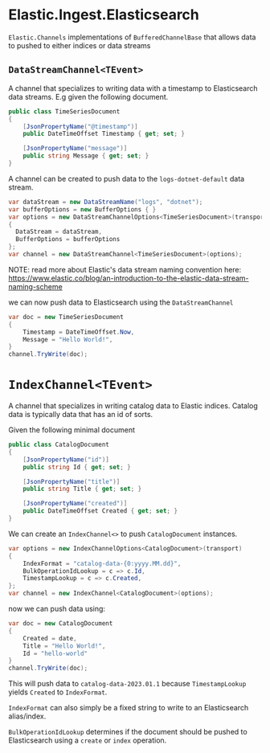 # Elastic.Ingest.Elasticsearch

`Elastic.Channels` implementations of `BufferedChannelBase` that allows data to pushed to either indices or data streams


## `DataStreamChannel<TEvent>`

A channel that specializes to writing data with a timestamp to Elasticsearch data streams. E.g given the following document. 

```csharp
public class TimeSeriesDocument
{
    [JsonPropertyName("@timestamp")]
    public DateTimeOffset Timestamp { get; set; }

    [JsonPropertyName("message")]
    public string Message { get; set; }
}

```

A channel can be created to push data to the `logs-dotnet-default` data stream.

```csharp
var dataStream = new DataStreamName("logs", "dotnet");
var bufferOptions = new BufferOptions { }
var options = new DataStreamChannelOptions<TimeSeriesDocument>(transport)
{
  DataStream = dataStream,
  BufferOptions = bufferOptions
};
var channel = new DataStreamChannel<TimeSeriesDocument>(options);
```

NOTE: read more about Elastic's data stream naming convention here:
https://www.elastic.co/blog/an-introduction-to-the-elastic-data-stream-naming-scheme

we can now push data to Elasticsearch using the `DataStreamChannel`
```csharp
var doc = new TimeSeriesDocument 
{ 
    Timestamp = DateTimeOffset.Now, 
    Message = "Hello World!", 
}
channel.TryWrite(doc);
```

# `IndexChannel<TEvent>`

A channel that specializes in writing catalog data to Elastic indices. 
Catalog data is typically data that has an id of sorts.

Given the following minimal document

```csharp
public class CatalogDocument
{
    [JsonPropertyName("id")]
    public string Id { get; set; }

    [JsonPropertyName("title")]
    public string Title { get; set; }

    [JsonPropertyName("created")]
    public DateTimeOffset Created { get; set; }
}
```

We can create an `IndexChannel<>` to push `CatalogDocument` instances.

```csharp
var options = new IndexChannelOptions<CatalogDocument>(transport)
{
    IndexFormat = "catalog-data-{0:yyyy.MM.dd}",
    BulkOperationIdLookup = c => c.Id,
    TimestampLookup = c => c.Created,
};
var channel = new IndexChannel<CatalogDocument>(options);
```

now we can push data using:

```csharp
var doc = new CatalogDocument 
{ 
    Created = date, 
    Title = "Hello World!", 
    Id = "hello-world" 
}
channel.TryWrite(doc);
```

This will push data to `catalog-data-2023.01.1` because `TimestampLookup` yields `Created` to `IndexFormat`.

`IndexFormat` can also simply be a fixed string to write to an Elasticsearch alias/index.

`BulkOperationIdLookup` determines if the document should be pushed to Elasticsearch using a `create` or `index` operation.
